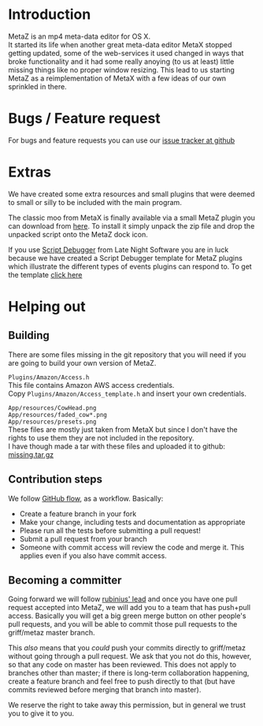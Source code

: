 # Introduction

MetaZ is an mp4 meta-data editor for OS X.  
It started its life when another great meta-data editor MetaX stopped getting
updated, some of the web-services it used changed in ways that broke
functionality and it had some really anoying (to us at least) little missing
things like no proper window resizing. This lead to us starting MetaZ as a
reimplementation of MetaX with a few ideas of our own sprinkled in there.

[issues]: https://github.com/griff/metaz/issues
[flow]: http://scottchacon.com/2011/08/31/github-flow.html

# Bugs / Feature request

For bugs and feature requests you can use our [issue tracker at github](issues)

# Extras

We have created some extra resources and small plugins that were deemed to
small or silly to be included with the main program.

The classic moo from MetaX is finally available via a small MetaZ plugin you
can download from [here](https://github.com/downloads/griff/metaz/Moo.zip).
To install it simply unpack the zip file and drop the unpacked script onto the
MetaZ dock icon.

If you use [Script Debugger](http://www.latenightsw.com/) from Late Night
Software you are in luck because we have created a Script Debugger template
for MetaZ plugins which illustrate the different types of events plugins can
respond to. To get the template [click here](https://github.com/downloads/griff/metaz/MetaZ%20Plugin.sdtemplate.zip)

# Helping out

## Building

There are some files missing in the git repository that you will need if you
are going to build your own version of MetaZ.

`Plugins/Amazon/Access.h`  
This file contains Amazon AWS access credentials.  
Copy `Plugins/Amazon/Access_template.h` and insert your own credentials.

`App/resources/CowHead.png`  
`App/resources/faded_cow*.png`  
`App/resources/presets.png`  
These files are mostly just taken from MetaX but since I don't have the rights
to use them they are not included in the repository.  
I have though made a tar with these files and uploaded it to github:
[missing.tar.gz](http://github.com/downloads/griff/metaz/missing.tar.gz)

## Contribution steps

We follow [GitHub flow][flow], as a workflow. Basically:

- Create a feature branch in your fork
- Make your change, including tests and documentation as appropriate
- Please run all the tests before submitting a pull request!
- Submit a pull request from your branch
- Someone with commit access will review the code and merge it. This applies even if you also have commit access.

## Becoming a committer

Going forward we will follow [rubinius'
lead](http://www.programblings.com/2008/04/15/rubinius-for-the-layman-part-2-how-rubinius-is-friendly/)
and once you have one pull request accepted into MetaZ, we will add you to a
team that has push+pull access. Basically you will get a big green merge
button on other people's pull requests, and you will be able to commit those
pull requests to the griff/metaz master branch.

This _also_ means that you _could_ push your commits directly to
griff/metaz without going through a pull request. We ask that you not do
this, however, so that any code on master has been reviewed. This does not apply
to branches other than master; if there is long-term collaboration happening,
create a feature branch and feel free to push directly to that (but have 
commits reviewed before merging that branch into master).

We reserve the right to take away this permission, but in general we trust you
to give it to you.
